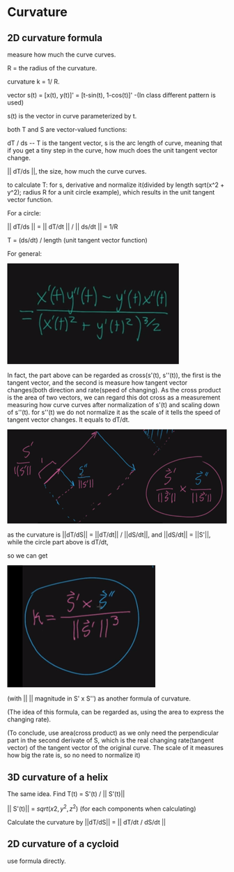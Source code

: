 # Curvature



## 2D curvature formula



measure how much the curve curves.

R = the radius of the curvature.

curvature  k = 1/ R.

vector s(t) = [x(t), y(t)]'  = [t-sin(t), 1-cos(t)]'  -(In class different pattern is used)

s(t) is the vector in curve parameterized by t.

both T and S are vector-valued functions:

dT / ds  -- T is the tangent vector, s is the arc length of curve, meaning that if you get a tiny step in the curve, how much does the unit tangent vector change.

|| dT/ds ||, the size, how much the curve curves.

to calculate T: for s, derivative and normalize it(divided by length sqrt(x^2 + y^2); radius R for a unit circle example), which results in the unit tangent vector function.



For a circle:

|| dT/ds || = || dT/dt || / || ds/dt || = 1/R

T = (ds/dt) / length (unit tangent vector function)

For general:

![](Curvature_Khan_1.png)



In fact, the part above can be regarded as cross(s'(t), s''(t)), the first is the tangent vector, and the second is measure how tangent vector changes(both direction and rate(speed of changing). As the cross product is the area of two vectors, we can regard this dot cross as a measurement measuring how curve curves after normalization of s'(t) and scaling down of s''(t). for s''(t) we do not normalize it as the scale of it tells the speed of tangent vector changes. It equals to dT/dt.

![](Curvature_Khan_2.png)

as the curvature is ||dT/dS|| = ||dT/dt|| / ||dS/dt||, and ||dS/dt|| = ||S'||, while the circle part above is dT/dt,

 so we can get

![](Curvature_Khan_3.png)



(with || || magnitude in S' x S'') as another formula of curvature.

(The idea of this formula, can be regarded as, using the area to express the changing rate).

(To conclude, use area(cross product) as we only need the perpendicular part in the second derivate of S, which is the real changing rate(tangent vector) of the tangent vector of the original curve. The scale of it measures how big the rate is, so no need to normalize it)



## 3D curvature of a helix

The same idea. Find T(t) = S'(t) / || S'(t)||

 || S'(t)|| = $sqrt(x2, y^2, z^2)$ (for each components when calculating)

Calculate the curvature by ||dT/dS|| = || dT/dt  /  dS/dt ||

## 2D curvature of a cycloid

use formula directly.

